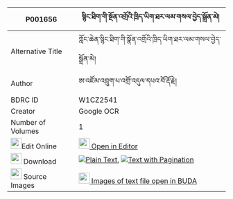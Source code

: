 |P001656|སྙིང་ཐིག་གི་སྔོན་འགྲོའི་ཁྲིད་ཡིག་ཐར་ལམ་གསལ་བྱེད་སྒྲོན་མེ། 
| --- | --- 
|Alternative Title |ཀློང་ཆེན་སྙིང་ཐིག་གི་སྣོན་འགྲོའི་ཁྲིད་ཡིག་ཐར་ལམ་གསལ་བྱེད་སྒྲོན་མེ།
|Author| ཨ་འཛོམ་འབྲུག་པ་འགྲོ་འདུལ་དཔའ་བོ་རྡོ་རྗེ།
|BDRC ID | W1CZ2541
|Creator | Google OCR
|Number of Volumes| 1
|<img width="25" src="https://img.icons8.com/color/25/000000/edit-property.png">Edit Online| [<img width="25" src="https://avatars.githubusercontent.com/u/45091458?s=200&v=4"> Open in Editor](http://editor.openpecha.org/P001656)
|<img width="25" src="https://img.icons8.com/fluent/48/000000/download-2.png"/>  Download | [![](https://img.icons8.com/color/20/000000/txt.png)Plain Text](https://github.com/Openpecha/P001656/releases/download/v1/nyingtik_gi_ngondro_i_triyik_t_plain_P001656.zip), [![](https://img.icons8.com/color/20/000000/txt.png)Text with Pagination](https://github.com/Openpecha/P001656/releases/download/v1/nyingtik_gi_ngondro_i_triyik_t_pages_P001656.zip)
|<img width="25" src="https://img.icons8.com/plasticine/100/000000/pictures-folder.png"/>  Source Images | [<img width="25" src="https://library.bdrc.io/icons/BUDA-small.svg"> Images of text file open in BUDA](https://library.bdrc.io/show/bdr:W1CZ2541)